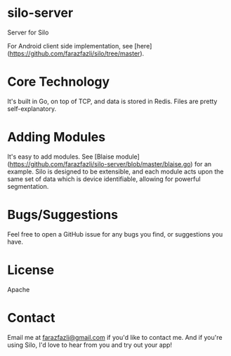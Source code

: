 # silo-server
Server for Silo

For Android client side implementation, see [here] (https://github.com/farazfazli/silo/tree/master).

# Core Technology

It's built in Go, on top of TCP, and data is stored in Redis. Files are pretty self-explanatory.

# Adding Modules

It's easy to add modules. See [Blaise module] (https://github.com/farazfazli/silo-server/blob/master/blaise.go) for an example. Silo is designed to be extensible, and each module acts upon the same set of data which is device identifiable, allowing for powerful segmentation.

# Bugs/Suggestions

Feel free to open a GitHub issue for any bugs you find, or suggestions you have.

# License

Apache

# Contact

Email me at farazfazli@gmail.com if you'd like to contact me. And if you're using Silo, I'd love to hear from you and try out your app!
